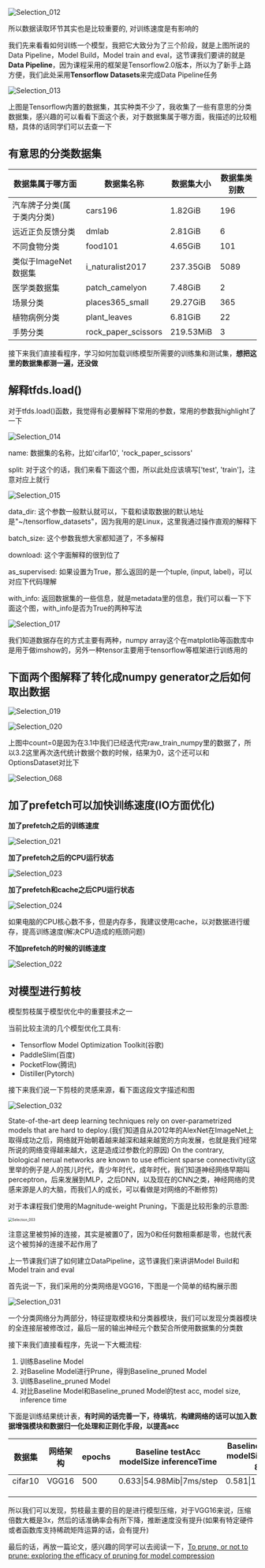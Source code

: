 ![Selection_012](pics/Selection_012.png)

所以数据读取环节其实也是比较重要的, 对训练速度是有影响的



我们先来看看如何训练一个模型，我把它大致分为了三个阶段，就是上图所说的Data Pipeline，Model Build，Model train and eval，这节课我们要讲的就是**Data Pipeline**，因为课程采用的框架是Tensorflow2.0版本，所以为了新手上路方便，我们此处采用**Tensorflow Datasets**来完成Data Pipeline任务

![Selection_013](pics/Selection_013.png)

上图是Tensorflow内置的数据集，其实种类不少了，我收集了一些有意思的分类数据集，感兴趣的可以看看下面这个表，对于数据集属于哪方面，我描述的比较粗糙，具体的话同学们可以去查一下

## 有意思的分类数据集

| 数据集属于哪方面           | 数据集名称          | 数据集大小 | 数据集类别数 |
| -------------------------- | ------------------- | ---------- | ------------ |
| 汽车牌子分类(属于类内分类) | cars196             | 1.82GiB    | 196          |
| 远近正负反馈分类           | dmlab               | 2.81GiB    | 6            |
| 不同食物分类               | food101             | 4.65GiB    | 101          |
| 类似于ImageNet数据集       | i_naturalist2017    | 237.35GiB  | 5089         |
| 医学类数据集               | patch_camelyon      | 7.48GiB    | 2            |
| 场景分类                   | places365_small     | 29.27GiB   | 365          |
| 植物病例分类               | plant_leaves        | 6.81GiB    | 22           |
| 手势分类                   | rock_paper_scissors | 219.53MiB  | 3            |

接下来我们直接看程序，学习如何加载训练模型所需要的训练集和测试集，**想把这里的数据集都测一遍，还没做**

## 解释tfds.load()

对于tfds.load()函数，我觉得有必要解释下常用的参数，常用的参数我highlight了一下

![Selection_014](pics/Selection_014.png)

name: 数据集的名称，比如'cifar10', 'rock_paper_scissors'

split: 对于这个的话，我们来看下面这个图，所以此处应该填写['test', 'train']，注意对应上就行

![Selection_015](pics/Selection_015.png)

data_dir: 这个参数一般默认就可以，下载和读取数据的默认地址是"~/tensorflow_datasets"，因为我用的是Linux，这里我通过操作直观的解释下

batch_size: 这个参数我想大家都知道了，不多解释

download: 这个字面解释的很到位了

as_supervised: 如果设置为True，那么返回的是一个tuple, (input, label)，可以对应下代码理解

with_info: 返回数据集的一些信息，就是metadata里的信息，我们可以看一下下面这个图，with_info是否为True的两种写法

![Selection_017](pics/Selection_017.png)

我们知道数据存在的方式主要有两种，numpy array这个在matplotlib等函数库中是用于做imshow的，另外一种tensor主要用于tensorflow等框架进行训练用的

## 下面两个图解释了转化成numpy generator之后如何取出数据

![Selection_019](pics/Selection_019.png)

![Selection_020](pics/Selection_020.png)

上图中count=0是因为在3.1中我们已经迭代完raw_train_numpy里的数据了，所以3.2这里再次迭代统计数据个数的时候，结果为0，这个还可以和OptionsDataset对比下

![Selection_068](pics/Selection_068.png)

## 加了prefetch可以加快训练速度(IO方面优化)

**加了prefetch之后的训练速度**

![Selection_021](pics/Selection_021.png)

**加了prefetch之后的CPU运行状态**

![Selection_023](pics/Selection_023.png)

**加了prefetch和cache之后CPU运行状态**

![Selection_024](../Pictures/Selection_024.png)

如果电脑的CPU核心数不多，但是内存多，我建议使用cache，以对数据进行缓存，提高训练速度(解决CPU造成的瓶颈问题)

**不加prefetch的时候的训练速度**

![Selection_022](pics/Selection_022.png)





## 对模型进行剪枝

模型剪枝属于模型优化中的重要技术之一

当前比较主流的几个模型优化工具有:

+ Tensorflow Model Optimization Toolkit(谷歌)
+ PaddleSlim(百度)
+ PocketFlow(腾讯)
+ Distiller(Pytorch)

接下来我们说一下剪枝的灵感来源，看下面这段文字描述和图

![Selection_032](pics/Selection_032.png)

State-of-the-art deep learning techniques rely on over-parametrized models that are hard to deploy.(我们知道自从2012年的AlexNet在ImageNet上取得成功之后，网络就开始朝着越来越深和越来越宽的方向发展，也就是我们经常所说的网络变得越来越大，这是造成过参数化的原因) On the contrary, biological nerual networks are known to use efficient sparse connectivity(这里举的例子是人的孩儿时代，青少年时代，成年时代，我们知道神经网络早期叫perceptron，后来发展到MLP，之后DNN，以及现在的CNN之类，神经网络的灵感来源是人的大脑，而我们人的成长，可以看做是对网络的不断修剪)

对于本课程我们使用的Magnitude-weight Pruning，下面是比较形象的示意图:

<img src="pics/Selection_003.png" alt="Selection_003" style="zoom: 50%;" />

注意这里被剪掉的连接，其实是被置0了，因为0和任何数相乘都是零，也就代表这个被剪掉的连接不起作用了

上一节课我们讲了如何建立DataPipeline，这节课我们来讲讲Model Build和Model train and eval

首先说一下，我们采用的分类网络是VGG16，下图是一个简单的结构展示图

![Selection_031](pics/Selection_031.png)

一个分类网络分为两部分，特征提取模块和分类器模块，我们可以发现分类器模块的全连接层被修改过，最后一层的输出神经元个数契合所使用数据集的分类数

接下来我们直接看程序，先说一下大概流程:

1. 训练Baseline Model
2. 对Baseline Model进行Prune，得到Baseline_pruned Model
3. 训练Baseline_pruned Model
4. 对比Baseline Model和Baseline_pruned Model的test acc, model size, inference time

下面是训练结果统计表，**有时间的话完善一下，待填坑**，**构建网络的话可以加入数据增强模块和数据归一化处理和正则化手段，以提高acc**

| 数据集  | 网络架构 | epochs | Baseline testAcc modelSize  inferenceTime | Baseline_pruned testAcc modelSize inferenceTime 80%稀疏度 | train Time(Tesla P100) |
| ------- | -------- | ------ | ----------------------------------------- | --------------------------------------------------------- | ---------------------- |
| cifar10 | VGG16    | 500    | 0.633\|54.98Mib\|7ms/step                 | 0.581\|17.31Mib\|7ms/step                                 | 1.53h                  |
|         |          |        |                                           |                                                           |                        |
|         |          |        |                                           |                                                           |                        |
|         |          |        |                                           |                                                           |                        |

所以我们可以发现，剪枝最主要的目的是进行模型压缩，对于VGG16来说，压缩倍数大概是3x，然后的话准确率会有所下降，推断速度没有提升(如果有特定硬件或者函数库支持稀疏矩阵运算的话，会有提升)

最后的话，再放一篇论文，感兴趣的同学可以去阅读一下，[To prune, or not to prune: exploring the efficacy of pruning for model compression](https://arxiv.org/pdf/1710.01878.pdf)